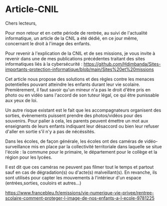 # Article-CNIL

Chers lecteurs,

Pour mon retour et en cette période de rentrée, au suivi de l'actualité informatique, un article de la CNIL a été dédié, en ce jour même, concernant le droit à l'image des enfants.

Pour revenir à l'explication de la CNIL et de ses missions, je vous invite à revenir dans une de mes publications précédentes traitant des sites informatiques liés à la cybersécurité : 
https://github.com/Hdimbanda/Sites-importants-protection-informatique/blob/main/Sites%20et%20missions 

Cet article nous propose des solutions et des règles contre les menaces potentielles pouvant atteindre les enfants durant leur vie scolaire.
Premièrement, il faut savoir qu'un mineur n'a pas le droit d'être pris en photo ou en vidéo sans l'accord de son tuteur légal, ce qui être punissable aux yeux de loi.

Un autre risque existant est le fait que les accompagnateurs organisent des sorties, évènements puissent prendre des photos/vidéos pour des souvenirs. 
Pour palier à cela, les parents peuvent émettre un mot aux enseignants de leurs enfants indiquant leur désaccord ou bien leur refuser d'aller en sortie s'il n'y a pas de nécéssités.

Dans les écoles, de façon générale, les écoles ont des caméras de vidéo-surveillance mis en place par la collectivité territoriale dans laquelle se situe l'école : la commune pour le primaire, le département pour le collège et la région pour les lycées.

Il est dit que ces caméras ne peuvent pas filmer tout le temps et partout sauf en cas de dégradation(s) ou d'acte(s) malveillant(s). 
En revanche, ils sont utilisés pour capter les mouvements à l'intérieur d'un espace (entrées,sorties, couloirs et autres...)


https://www.francebleu.fr/emissions/vie-numerique-vie-privee/rentree-scolaire-comment-proteger-l-image-de-nos-enfants-a-l-ecole-9781225
